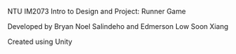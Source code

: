 NTU IM2073 Intro to Design and Project: Runner Game

Developed by Bryan Noel Salindeho and Edmerson Low Soon Xiang

Created using Unity
